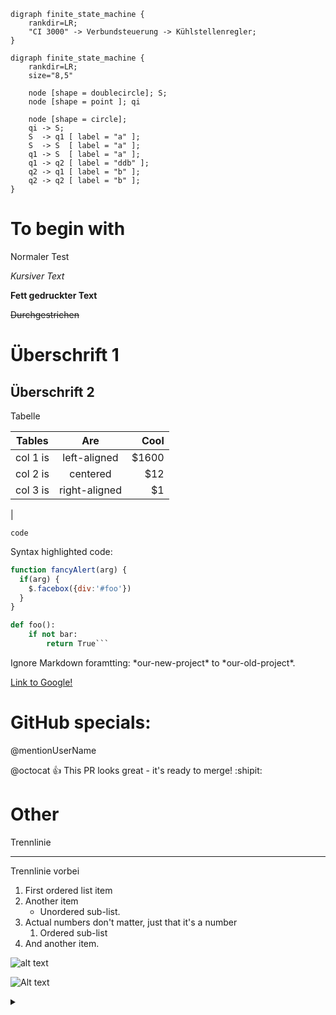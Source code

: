 ```graphviz
digraph finite_state_machine {
    rankdir=LR;
    "CI 3000" -> Verbundsteuerung -> Kühlstellenregler;
}
```

```graphviz
digraph finite_state_machine {
    rankdir=LR;
    size="8,5"

    node [shape = doublecircle]; S;
    node [shape = point ]; qi

    node [shape = circle];
    qi -> S;
    S  -> q1 [ label = "a" ];
    S  -> S  [ label = "a" ];
    q1 -> S  [ label = "a" ];
    q1 -> q2 [ label = "ddb" ];
    q2 -> q1 [ label = "b" ];
    q2 -> q2 [ label = "b" ];
}
```

# To begin with


Normaler Test

*Kursiver Text*

**Fett gedruckter Text**

~~Durchgestrichen~~


# Überschrift 1

## Überschrift 2

Tabelle

| Tables   |       Are      |  Cool |
|----------|:-------------:|------:|
| col 1 is | left-aligned | $1600 |
| col 2 is | centered    |   $12 |
| col 3 is | right-aligned |    $1 |
&#124; 


    code

Syntax highlighted code:
```javascript
function fancyAlert(arg) {
  if(arg) {
    $.facebox({div:'#foo'})
  }
}
```

```python
def foo():
    if not bar:
        return True```    
```


Ignore Markdown foramtting: \*our-new-project\* to \*our-old-project\*.


[Link to Google!](http://google.com)


# GitHub specials:

@mentionUserName

@octocat :+1: This PR looks great - it's ready to merge! :shipit:


# Other

Trennlinie

------

Trennlinie vorbei

1. First ordered list item
2. Another item
   * Unordered sub-list. 
1. Actual numbers don't matter, just that it's a number
   1. Ordered sub-list
4. And another item.

![alt text](https://www.eckelmann.de/fileadmin/img/logo-eckelmann-ag.png "Ecekelmnan")


![Alt text](https://g.gravizo.com/source/custom_mark10?https%3A%2F%2Fraw.githubusercontent.com%2FTLmaK0%2Fgravizo%2Fmaster%2FREADME.md)
<details> 
<summary></summary>
custom_mark10
  digraph G {
    size ="4,4";
    main [shape=box];
    main -> parse [weight=8];
    parse -> execute;
    main -> init [style=dotted];
    main -> cleanup;
    execute -> { make_string; printf};
    init -> make_string;
    edge [color=red];
    main -> printf [style=bold,label="100 times"];
    make_string [label="make a string"];
    node [shape=box,style=filled,color=".7 .3 1.0"];
    execute -> compare;
  }
custom_mark10
</details>
